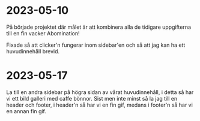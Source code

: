# 2023-05-10

På började projektet där målet är att kombinera alla de tidigare uppgifterna till en fin vacker Abomination!

Fixade så att clicker'n fungerar inom sidebar'en och så att jag kan ha ett huvudinnehåll brevid.

# 2023-05-17

La till en andra sidebar på högra sidan av vårat huvudinnehåll, i detta så har vi ett bild galleri med caffe bönnor. Sist men inte minst så la jag till en header och footer, i header'n så har vi en fin gif, medans i footer'n så har vi en annan fin gif.

